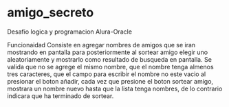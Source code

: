 # amigo_secreto
Desafio logica y programacion Alura-Oracle

Funcionaidad
Consiste en agregar nombres de amigos que se iran mostrando en pantalla para posteriormente al sortear amigo elegir uno aleatoriamente y mostrarlo como resultado de busqueda en pantalla.
Se valida que no se agrege el mismo nombre, que el nombre tenga almenos tres caracteres, que el campo para escribir el nombre no este vacio al presionar el boton añadir, cada vez que presione el boton sortear amigo, mostrara un nombre nuevo hasta que la lista tenga nombres, de lo contrario indicara que ha terminado de sortear.
